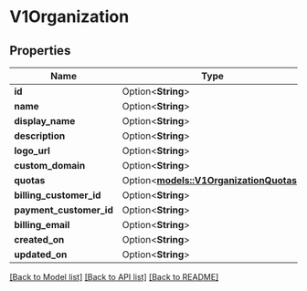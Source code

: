 # V1Organization

## Properties

Name | Type | Description | Notes
------------ | ------------- | ------------- | -------------
**id** | Option<**String**> |  | [optional]
**name** | Option<**String**> |  | [optional]
**display_name** | Option<**String**> |  | [optional]
**description** | Option<**String**> |  | [optional]
**logo_url** | Option<**String**> |  | [optional]
**custom_domain** | Option<**String**> |  | [optional]
**quotas** | Option<[**models::V1OrganizationQuotas**](v1OrganizationQuotas.md)> |  | [optional]
**billing_customer_id** | Option<**String**> |  | [optional]
**payment_customer_id** | Option<**String**> |  | [optional]
**billing_email** | Option<**String**> |  | [optional]
**created_on** | Option<**String**> |  | [optional]
**updated_on** | Option<**String**> |  | [optional]

[[Back to Model list]](../README.md#documentation-for-models) [[Back to API list]](../README.md#documentation-for-api-endpoints) [[Back to README]](../README.md)



